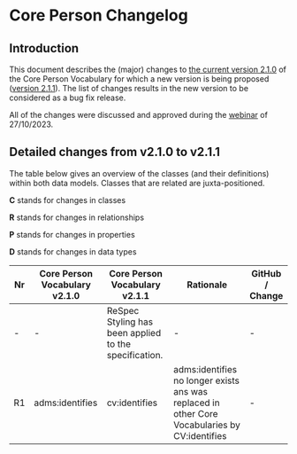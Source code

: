 # Core Person Changelog

## Introduction

This document describes the (major) changes to [the current version 2.1.0](https://github.com/SEMICeu/Core-Person-Vocabulary/tree/master/releases/2.1.0) of the Core Person Vocabulary for which a new version is being proposed ([version 2.1.1](https://semiceu.github.io/Core-Person-Vocabulary/releases/2.1.1/)). The list of changes results in the new version to be considered as a bug fix release.

All of the changes were discussed and approved during the [webinar](https://joinup.ec.europa.eu/collection/semic-support-centre/event/webinar-review-core-vocabularies) of 27/10/2023.

## Detailed changes from v2.1.0 to v2.1.1

The table below gives an overview of the classes (and their definitions) within both data models. Classes that are related are juxta-positioned.

**C** stands for changes in classes

**R** stands for changes in relationships

**P** stands for changes in properties

**D** stands for changes in data types

| Nr | Core Person Vocabulary v2.1.0 | Core Person Vocabulary v2.1.1 | Rationale | GitHub / Change |
| --- | --- | --- | --- | --- |
| - | - | ReSpec Styling has been applied to the specification.| - | - |
| R1 | adms:identifies | cv:identifies| adms:identifies no longer exists ans was replaced in other Core Vocabularies by CV:identifies | - |
